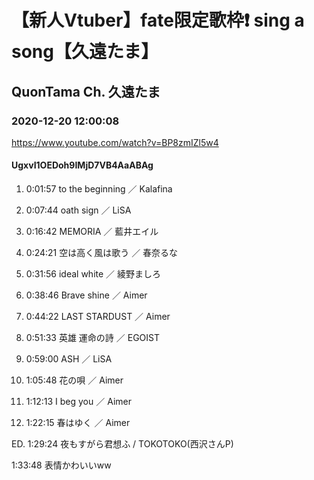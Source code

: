 # 【新人Vtuber】fate限定歌枠❗ sing a song【久遠たま】

## QuonTama Ch. 久遠たま

### 2020-12-20 12:00:08

https://www.youtube.com/watch?v=BP8zmIZl5w4

#### UgxvI1OEDoh9IMjD7VB4AaABAg

01. 0:01:57 to the beginning ／ Kalafina

02. 0:07:44 oath sign ／ LiSA

03. 0:16:42 MEMORIA ／ 藍井エイル 

04. 0:24:21 空は高く風は歌う ／ 春奈るな

05. 0:31:56 ideal white ／ 綾野ましろ

06. 0:38:46 Brave shine ／ Aimer

07. 0:44:22 LAST STARDUST ／ Aimer

08. 0:51:33 英雄 運命の詩 ／ EGOIST

09. 0:59:00 ASH ／ LiSA

10. 1:05:48 花の唄 ／ Aimer

11. 1:12:13 I beg you ／ Aimer

12. 1:22:15 春はゆく ／ Aimer 

ED. 1:29:24 夜もすがら君想ふ / TOKOTOKO(西沢さんP)



1:33:48 表情かわいいww

